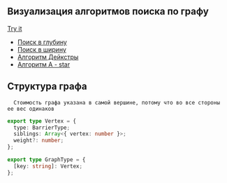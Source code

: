 ## Визуализация алгоритмов поиска по графу

[Try it](https://bogdanq.github.io/algorithms/)

* [Поиск в глубину](https://github.com/bogdanq/algorithms/blob/master/src/algoritms/depth-first-search.ts)
* [Поиск в ширину](https://github.com/bogdanq/algorithms/blob/master/src/algoritms/bred-first-search.ts)
* [Алгоритм Дейкстры](https://github.com/bogdanq/algorithms/blob/master/src/algoritms/dijkstra.ts)
* [Алгоритм A - star](https://github.com/bogdanq/algorithms/blob/master/src/algoritms/a-start.ts)

## Структура графа

      Стоимость графа указана в самой вершине, потому что во все стороны ее вес одинаков

```ts
export type Vertex = {
  type: BarrierType;
  siblings: Array<{ vertex: number }>;
  weight?: number;
};

export type GraphType = {
  [key: string]: Vertex;
};
```
